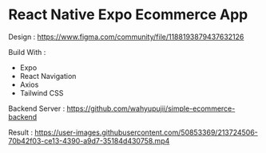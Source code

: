 # React Native Expo Ecommerce App

Design : https://www.figma.com/community/file/1188193879437632126

Build With : 
 - Expo
 - React Navigation
 - Axios
 - Tailwind CSS

Backend Server : https://github.com/wahyupujii/simple-ecommerce-backend

Result : 
https://user-images.githubusercontent.com/50853369/213724506-70b42f03-ce13-4390-a9d7-35184d430758.mp4